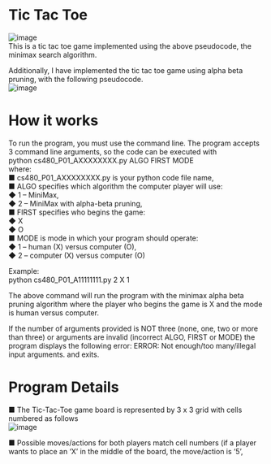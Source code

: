 # Tic Tac Toe  
![image](https://github.com/rsoylu/tictactoe/assets/70935031/4495bdb5-29e9-4732-8ab4-871ea501e2cd)  
This is a tic tac toe game implemented using the above pseudocode, the minimax search algorithm.  

Additionally, I have implemented the tic tac toe game using alpha beta pruning, with the following pseudocode.  
![image](https://github.com/rsoylu/tictactoe/assets/70935031/1e91bd60-03aa-4bb2-8763-1e1440a643b6)

# How it works

To run the program, you must use the command line. The program accepts 3 command line arguments, so the code can be executed with  
python cs480_P01_AXXXXXXXX.py ALGO FIRST MODE  
where:  
■ cs480_P01_AXXXXXXXX.py is your python code file name,  
■ ALGO specifies which algorithm the computer player will use:  
◆ 1 – MiniMax,  
◆ 2 – MiniMax with alpha-beta pruning,  
■ FIRST specifies who begins the game:  
◆ X  
◆ O  
■ MODE is mode in which your program should operate:  
◆ 1 – human (X) versus computer (O),  
◆ 2 – computer (X) versus computer (O)  

Example:  
python cs480_P01_A11111111.py 2 X 1  

The above command will run the program with the minimax alpha beta pruning algorithm where the player who begins the game is X and the mode is human versus computer.

If the number of arguments provided is NOT three (none, one, two or more than three) or arguments are invalid (incorrect ALGO, FIRST or MODE) the program displays the following error:
ERROR: Not enough/too many/illegal input arguments.
and exits.

# Program Details  
■ The Tic-Tac-Toe game board is represented by 3 x 3 grid with cells numbered as follows  
![image](https://github.com/rsoylu/tictactoe/assets/70935031/5a4d3735-9fa3-4cad-83bb-4956b12dc3fe)  

■ Possible moves/actions for both players match cell numbers (if a player wants to place an ‘X’ in the middle of the board, the move/action is ‘5’,
